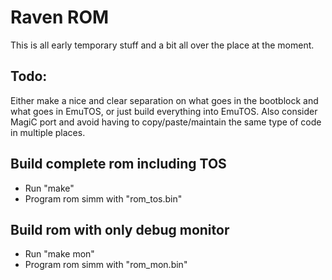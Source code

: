 # Raven ROM

This is all early temporary stuff and a bit all over the place at the moment.

## Todo:
Either make a nice and clear separation on what goes in the bootblock and what goes in EmuTOS, or just build everything into EmuTOS. Also consider MagiC port and avoid having to copy/paste/maintain the same type of code in multiple places.


## Build complete rom including TOS

- Run "make"
- Program rom simm with "rom_tos.bin"


## Build rom with only debug monitor

- Run "make mon"
- Program rom simm with "rom_mon.bin"

